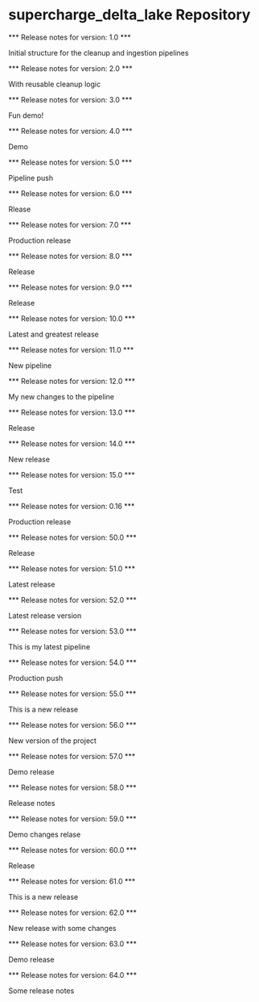 # supercharge_delta_lake Repository

*** Release notes for version: 1.0 ***

Initial structure for the cleanup and ingestion pipelines

*** Release notes for version: 2.0 ***

With reusable cleanup logic

*** Release notes for version: 3.0 ***

Fun demo!

*** Release notes for version: 4.0 ***

Demo

*** Release notes for version: 5.0 ***

Pipeline push

*** Release notes for version: 6.0 ***

Rlease

*** Release notes for version: 7.0 ***

Production release

*** Release notes for version: 8.0 ***

Release

*** Release notes for version: 9.0 ***

Release 

*** Release notes for version: 10.0 ***

Latest and greatest release

*** Release notes for version: 11.0 ***

New pipeline

*** Release notes for version: 12.0 ***

My new changes to the pipeline

*** Release notes for version: 13.0 ***

Release

*** Release notes for version: 14.0 ***

New release

*** Release notes for version: 15.0 ***

Test

*** Release notes for version: 0.16 ***

Production release

*** Release notes for version: 50.0 ***

Release

*** Release notes for version: 51.0 ***

Latest release

*** Release notes for version: 52.0 ***

Latest release version

*** Release notes for version: 53.0 ***

This is my latest pipeline

*** Release notes for version: 54.0 ***

Production push

*** Release notes for version: 55.0 ***

This is a new release

*** Release notes for version: 56.0 ***

New version of the project

*** Release notes for version: 57.0 ***

Demo release

*** Release notes for version: 58.0 ***

Release notes

*** Release notes for version: 59.0 ***

Demo changes relase

*** Release notes for version: 60.0 ***

Release

*** Release notes for version: 61.0 ***

This is a new release

*** Release notes for version: 62.0 ***

New release with some changes

*** Release notes for version: 63.0 ***

Demo release 

*** Release notes for version: 64.0 ***

Some release notes